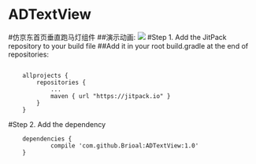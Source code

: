 # ADTextView
#仿京东首页垂直跑马灯组件
##演示动画:
![](https://github.com/Brioal/ADTextView/blob/master/art/1.gif)
#Step 1. Add the JitPack repository to your build file
##Add it in your root build.gradle at the end of repositories:
```

	allprojects {
		repositories {
			...
			maven { url "https://jitpack.io" }
		}
	}
```

#Step 2. Add the dependency
```
	dependencies {
	        compile 'com.github.Brioal:ADTextView:1.0'
	}
```
